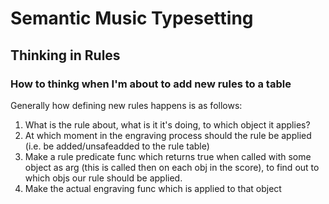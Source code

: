# Semantic Music Typesetting

## Thinking in Rules
### How to thinkg when I'm about to add new rules to a table
Generally how defining new rules happens is as follows:
  1. What is the rule about, what is it it's doing, to which object it applies?
  2. At which moment in the engraving process should the rule be applied (i.e. be added/unsafeadded to the rule table)
  3. Make a rule predicate func which returns true when called with some object as arg (this is called then on each obj in the score), to find out to which objs our rule should be applied.
  4. Make the actual engraving func which is applied to that object
